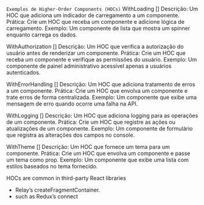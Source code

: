 `Exemplos de Higher-Order Components (HOCs)`
WithLoading []
Descrição: Um HOC que adiciona um indicador de carregamento a um componente.
Prática: Crie um HOC que receba um componente e adicione lógica de carregamento.
Exemplo: Um componente de lista que mostra um spinner enquanto carrega os dados.

WithAuthorization []
Descrição: Um HOC que verifica a autorização do usuário antes de renderizar um componente.
Prática: Crie um HOC que receba um componente e verifique as permissões do usuário.
Exemplo: Um componente de painel administrativo acessível apenas a usuários autenticados.

WithErrorHandling []
Descrição: Um HOC que adiciona tratamento de erros a um componente.
Prática: Crie um HOC que envolva um componente e trate erros de forma centralizada.
Exemplo: Um componente que exibe uma mensagem de erro quando ocorre uma falha na API.

WithLogging []
Descrição: Um HOC que adiciona logging para as operações de um componente.
Prática: Crie um HOC que registre as ações ou atualizações de um componente.
Exemplo: Um componente de formulário que registra as alterações dos campos no console.

WithTheme []
Descrição: Um HOC que fornece um tema para um componente.
Prática: Crie um HOC que envolva um componente e passe um tema como prop.
Exemplo: Um componente que exibe uma lista com estilos baseados no tema fornecido.

HOCs are common in third-party React libraries

- Relay’s createFragmentContainer.
- such as Redux’s connect

